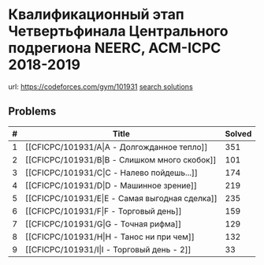 # Квалификационный этап Четвертьфинала Центрального подрегиона NEERC, ACM-ICPC 2018-2019

url: https://codeforces.com/gym/101931
[search solutions](https://www.google.com/search?q=Solution+OR+題解+Квалификационный+этап+Четвертьфинала+Центрального+подрегиона+NEERC,+ACM-ICPC+2018-2019)

## Problems

| # | Title | Solved |
| --- | --- | --- |
|1|[[CFICPC/101931/A\|A - Долгожданное тепло]]|351|
|2|[[CFICPC/101931/B\|B - Слишком много скобок]]|101|
|3|[[CFICPC/101931/C\|C - Налево пойдешь...]]|174|
|4|[[CFICPC/101931/D\|D - Машинное зрение]]|219|
|5|[[CFICPC/101931/E\|E - Самая выгодная сделка]]|235|
|6|[[CFICPC/101931/F\|F - Торговый день]]|159|
|7|[[CFICPC/101931/G\|G - Точная рифма]]|129|
|8|[[CFICPC/101931/H\|H - Танос ни при чем]]|132|
|9|[[CFICPC/101931/I\|I - Торговый день - 2]]|33|
